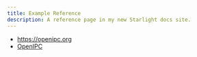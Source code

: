 ```yaml
---
title: Example Reference
description: A reference page in my new Starlight docs site.
---
```


- https://openipc.org
- [OpenIPC](https://openipc.org)
